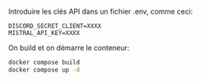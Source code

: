 Introduire les clés API dans un fichier .env, comme ceci:

```plaintext
DISCORD_SECRET_CLIENT=XXXX
MISTRAL_API_KEY=XXXX
```

On build et on démarre le conteneur:

```bash
docker compose build
docker compose up -d
```
